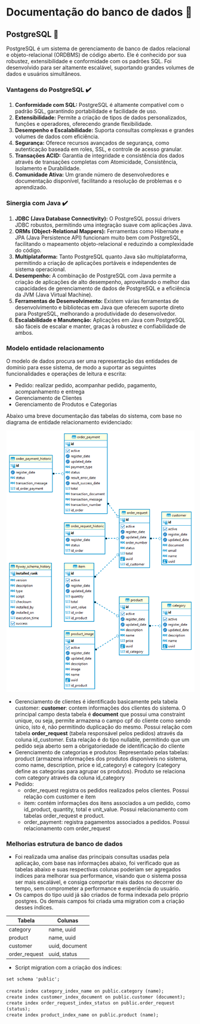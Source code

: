 # Documentação do banco de dados :floppy_disk:

## PostgreSQL :floppy_disk:

PostgreSQL é um sistema de gerenciamento de banco de dados relacional e objeto-relacional (ORDBMS) de código aberto. Ele
é conhecido por sua robustez, extensibilidade e conformidade com os padrões SQL. Foi desenvolvido para ser altamente
escalável, suportando grandes volumes de dados e usuários simultâneos.

### Vantagens do PostgreSQL :heavy_check_mark:

1. **Conformidade com SQL:** PostgreSQL é altamente compatível com o padrão SQL, garantindo portabilidade e facilidade
   de uso.
2. **Extensibilidade:** Permite a criação de tipos de dados personalizados, funções e operadores, oferecendo grande
   flexibilidade.
3. **Desempenho e Escalabilidade:** Suporta consultas complexas e grandes volumes de dados com eficiência.
4. **Segurança:** Oferece recursos avançados de segurança, como autenticação baseada em roles, SSL, e controle de acesso
   granular.
5. **Transações ACID:** Garantia de integridade e consistência dos dados através de transações completas com
   Atomicidade, Consistência, Isolamento e Durabilidade.
6. **Comunidade Ativa:** Um grande número de desenvolvedores e documentação disponível, facilitando a resolução de
   problemas e o aprendizado.

### Sinergia com Java :heavy_check_mark:

1. **JDBC (Java Database Connectivity):** O PostgreSQL possui drivers JDBC robustos, permitindo uma integração suave com
   aplicações Java.
2. **ORMs (Object-Relational Mappers):** Ferramentas como Hibernate e JPA (Java Persistence API) funcionam muito bem com
   PostgreSQL, facilitando o mapeamento objeto-relacional e reduzindo a complexidade do código.
3. **Multiplataforma:** Tanto PostgreSQL quanto Java são multiplataforma, permitindo a criação de aplicações portáveis e
   independentes de sistema operacional.
4. **Desempenho:** A combinação de PostgreSQL com Java permite a criação de aplicações de alto desempenho, aproveitando
   o melhor das capacidades de gerenciamento de dados de PostgreSQL e a eficiência da JVM (Java Virtual Machine).
5. **Ferramentas de Desenvolvimento:** Existem várias ferramentas de desenvolvimento e bibliotecas em Java que oferecem
   suporte direto para PostgreSQL, melhorando a produtividade do desenvolvedor.
6. **Escalabilidade e Manutenção:** Aplicações em Java com PostgreSQL são fáceis de escalar e manter, graças à robustez
   e confiabilidade de ambos.

### Modelo entidade relacionamento

O modelo de dados procura ser uma representação das entidades de domínio para esse sistema, de modo a suportar as 
seguintes funcionalidades e operações de leitura e escrita:
-  Pedido: realizar pedido, acompanhar pedido, pagamento, acompanhamento e entrega
- Gerenciamento de Clientes
- Gerenciamento de Produtos e Categorias

Abaixo uma breve documentação das tabelas do sistema, com base no diagrama de entidade relacionamento evidenciado:

![image](https://github.com/fiap-8soat-tc-one/tc-backend-s3/blob/main/assets/model-er.png)
         
- Gerenciamento de clientes é identificado basicamente pela tabela customer:
<b>customer</b>: contem informações dos clientes do sistema. O principal campo desta tabela é <b>document</b> que 
  possui uma constraint unique, ou seja, permite armazena o campo cpf do cliente como sendo único, isto é, não
  permitindo duplicação do mesmo. Possui relação com tabela <b>order_request</b> (tabela responsável pelos pedidos) 
  através da coluna id_customer. Esta relação é do tipo nullable, permitindo que um pedido seja aberto sem a 
  obrigatoriedade de identificação do cliente
- Gerenciamento de categorias e produtos: Representado pelas tabelas: product (armazena
  informações dos produtos disponíveis no sistema, como name, description, price e id_category) e category (category 
  define as categorias para agrupar os produtos). Produto se relaciona com category através da coluna id_category
- Pedido:
  - order_request registra os pedidos realizados pelos clientes. Possui relação com customer e item
  - item: contém informações dos itens associados a um pedido, como id_product, quantity, total e unit_value. Possui
    relacionamento com tabelas order_request e product.
  - order_payment: registra pagamentos associados a pedidos. Possui relacionamento com order_request

### Melhorias estrutura de banco de dados
- Foi realizada uma analise das principais consultas usadas pela aplicação, com base nas informações abaixo, foi 
  verificado que as tabelas abaixo e suas respectivas colunas poderiam ser agregados índices para melhorar sua 
  performance, visando que o sistema possa ser mais escalável, e consiga comportar mais dados no decorrer do tempo, sem 
  comprometer a performance e experiência do usuário.
- Os campos do tipo uuid já são criados de forma indexada pelo próprio postgres. Os demais campos foi criada uma 
  migration com a criação desses índices.

| Tabela                         | Colunas                                                                           |
|--------------------------------|-----------------------------------------------------------------------------------|
| category                       | name, uuid                                                                        |
| product                        | name, uuid                                                                        |
| customer                       | uuid, document                                                                    |
| order_request                  | uuid, status                                                                      |

- Script migration com a criação dos índices:

````
set schema 'public';

create index category_index_name on public.category (name);
create index customer_index_document on public.customer (document);
create index order_request_index_status on public.order_request (status);
create index product_index_name on public.product (name);
````